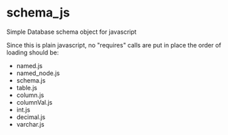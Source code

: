 # schema_js
Simple Database schema object for javascript

Since this is plain javascript, no "requires" calls are put in place the order of loading should be:
* named.js
* named_node.js
* schema.js
* table.js
* column.js
* columnVal.js
* int.js
* decimal.js
* varchar.js
